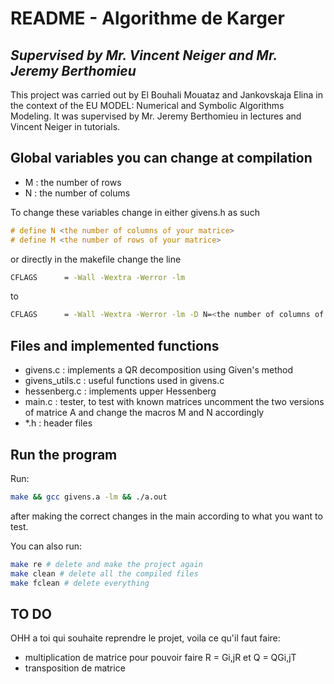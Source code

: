 # README - Algorithme de Karger #
## _Supervised by Mr. Vincent Neiger and Mr. Jeremy Berthomieu_

This project was carried out by El Bouhali Mouataz and Jankovskaja Elina in the context of the EU MODEL: Numerical and Symbolic Algorithms Modeling. It was supervised by Mr. Jeremy Berthomieu in lectures and Vincent Neiger in tutorials.

## Global variables you can change at compilation

- M : the number of rows
- N : the number of colums

To change these variables change in either givens.h as such

```c
# define N <the number of columns of your matrice>
# define M <the number of rows of your matrice>
```

or directly in the makefile change the line

```sh
CFLAGS		= -Wall -Wextra -Werror -lm
```
to

```sh
CFLAGS		= -Wall -Wextra -Werror -lm -D N=<the number of columns of your matrice> M=<the number of rows of your matrice> 
```

## Files and implemented functions

- givens.c : implements a QR decomposition using Given's method
- givens_utils.c : useful functions used in givens.c
- hessenberg.c : implements upper Hessenberg
- main.c : tester, to test with known matrices uncomment the two versions of matrice A and change the macros M and N accordingly
- *.h : header files

## Run the program

Run:

```sh
make && gcc givens.a -lm && ./a.out 
```

after making the correct changes in the main according to what you want to test.

You can also run:

```sh
make re # delete and make the project again
make clean # delete all the compiled files
make fclean # delete everything
```

## TO DO
OHH a toi qui souhaite reprendre le projet, voila ce qu'il faut faire: 
- multiplication de matrice pour pouvoir faire R = Gi,jR et Q = QGi,jT
- transposition de matrice

